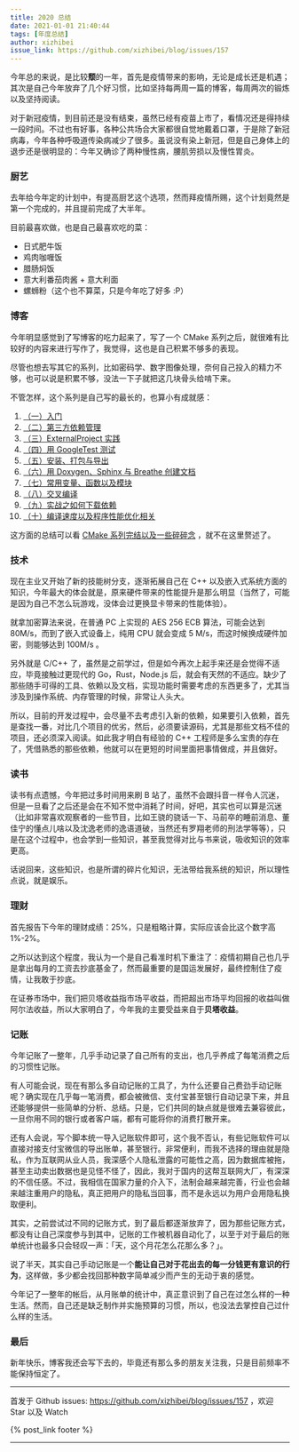 ```yaml
---
title: 2020 总结
date: 2021-01-01 21:40:44
tags: [年度总结]
author: xizhibei
issue_link: https://github.com/xizhibei/blog/issues/157
---
```

<!-- en_title: summary-of-2020 -->

今年总的来说，是比较**颓**的一年，首先是疫情带来的影响，无论是成长还是机遇；其次是自己今年放弃了几个好习惯，比如坚持每两周一篇的博客，每周两次的锻炼以及坚持阅读。

对于新冠疫情，到目前还是没有结束，虽然已经有疫苗上市了，看情况还是得持续一段时间。不过也有好事，各种公共场合大家都很自觉地戴着口罩，于是除了新冠病毒，今年各种呼吸道传染病减少了很多。虽说没有染上新冠，但是自己身体上的退步还是很明显的：今年又确诊了两种慢性病，腰肌劳损以及慢性胃炎。

### 厨艺

去年给今年定的计划中，有提高厨艺这个选项，然而拜疫情所赐，这个计划竟然是第一个完成的，并且提前完成了大半年。

目前最喜欢做，也是自己最喜欢吃的菜：

-   日式肥牛饭
-   鸡肉咖喱饭
-   腊肠焖饭
-   意大利番茄肉酱 + 意大利面
-   螺蛳粉（这个也不算菜，只是今年吃了好多 :P）

### 博客

今年明显感觉到了写博客的吃力起来了，写了一个 CMake 系列之后，就很难有比较好的内容来进行写作了，我觉得，这也是自己积累不够多的表现。

尽管也想去写其它的系列，比如密码学、数字图像处理，奈何自己投入的精力不够，也可以说是积累不够，没法一下子就把这几块骨头给啃下来。

不管怎样，这个系列是自己写的最长的，也算小有成就感：

1.  [（一）入门](https://github.com/xizhibei/blog/issues/133)
2.  [（二）第三方依赖管理](https://github.com/xizhibei/blog/issues/134)
3.  [（三）ExternalProject 实践](https://github.com/xizhibei/blog/issues/135)
4.  [（四）用 GoogleTest 测试](https://github.com/xizhibei/blog/issues/136)
5.  [（五）安装、打包与导出](https://github.com/xizhibei/blog/issues/137)
6.  [（六）用 Doxygen、Sphinx 与 Breathe 创建文档](https://github.com/xizhibei/blog/issues/139)
7.  [（七）常用变量、函数以及模块](https://github.com/xizhibei/blog/issues/140)
8.  [（八）交叉编译](https://github.com/xizhibei/blog/issues/141)
9.  [（九）实战之如何下载依赖](https://github.com/xizhibei/blog/issues/142)
10. [（十）编译速度以及程序性能优化相关](https://github.com/xizhibei/blog/issues/145)

这方面的总结可以看 [CMake 系列完结以及一些碎碎念](https://github.com/xizhibei/blog/issues/148)  ，就不在这里赘述了。

### 技术

现在主业又开始了新的技能树分支，逐渐拓展自己在 C++ 以及嵌入式系统方面的知识，今年最大的体会就是，原来硬件带来的性能提升是那么明显（当然了，可能是因为自己不怎么玩游戏，没体会过更换显卡带来的性能体验）。

就拿加密算法来说，在普通 PC 上实现的 AES 256 ECB 算法，可能会达到 80M/s，而到了嵌入式设备上，纯用 CPU 就会变成 5 M/s，而这时候换成硬件加密，则能够达到 100M/s 。

另外就是 C/C++ 了，虽然是之前学过，但是如今再次上起手来还是会觉得不适应，毕竟接触过更现代的 Go，Rust，Node.js 后，就会有天然的不适应。缺少了那些随手可得的工具、依赖以及文档，实现功能时需要考虑的东西更多了，尤其当涉及到操作系统、内存管理的时候，非常让人头大。

所以，目前的开发过程中，会尽量不去考虑引入新的依赖，如果要引入依赖，首先是查找一番，对比几个项目的优劣，然后，必须要读源码，尤其是那些文档不佳的项目，还必须深入阅读。如此我才明白有经验的 C++ 工程师是多么宝贵的存在了，凭借熟悉的那些依赖，他就可以在更短的时间里面把事情做成，并且做好。

### 读书

读书有点遗憾，今年把过多时间用来刷 B 站了，虽然不会跟抖音一样令人沉迷，但是一旦看了之后还是会在不知不觉中消耗了时间，好吧，其实也可以算是沉迷（比如非常喜欢观察者的一些节目，比如王骁的骁话一下、马前卒的睡前消息、董佳宁的懂点儿啥以及沈逸老师的逸语道破，当然还有罗翔老师的刑法学等等），只是在这个过程中，也会学到一些知识，甚至我觉得对比与书来说，吸收知识的效率更高。

话说回来，这些知识，也是所谓的碎片化知识，无法带给我系统的知识，所以理性点说，就是娱乐。

### 理财

首先报告下今年的理财成绩：25%，只是粗略计算，实际应该会比这个数字高 1%-2%。

之所以达到这个程度，我认为一个是自己看准时机下重注了：疫情初期自己也几乎是拿出每月的工资去抄底基金了，然而最重要的是国运发展好，最终控制住了疫情，让我敢于抄底。

在证券市场中，我们把贝塔收益指市场平收益，而把超出市场平均回报的收益叫做阿尔法收益，所以大家明白了，今年我的主要受益来自于**贝塔收益**。

### 记账

今年记账了一整年，几乎手动记录了自己所有的支出，也几乎养成了每笔消费之后的习惯性记账。

有人可能会说，现在有那么多自动记账的工具了，为什么还要自己费劲手动记账呢？确实现在几乎每一笔消费，都会被微信、支付宝甚至银行自动记录下来，并且还能够提供一些简单的分析、总结。只是，它们共同的缺点就是很难去兼容彼此，一旦你用不同的银行或者客户端，都有可能将你的消费打散开来。

还有人会说，写个脚本统一导入记账软件即可，这个我不否认，有些记账软件可以直接对接支付宝微信的导出账单，甚至银行。非常便利，而我不选择的理由就是隐私，作为互联网从业人员，我深感个人隐私泄露的可能性之高，因为数据库被拖，甚至主动卖出数据也是见怪不怪了，因此，我对于国内的这帮互联网大厂，有深深的不信任感。不过，我相信在国家力量的介入下，法制会越来越完善，行业也会越来越注重用户的隐私，真正把用户的隐私当回事，而不是永远以为用户会用隐私换取便利。

其实，之前尝试过不同的记账方式，到了最后都逐渐放弃了，因为那些记账方式，都没有让自己深度参与到其中，记账的工作被机器自动化了，以至于对于最后的账单统计也最多只会轻叹一声：「天，这个月花怎么花那么多？」。

说了半天，其实自己手动记账是一个**能让自己对于花出去的每一分钱更有意识的行为**，这样做，多少都会找回那种数字简单减少而产生的无动于衷的感觉。

今年记了一整年的帐后，从月账单的统计中，真正意识到了自己在过怎么样的一种生活。然而，自己还是缺乏制作并实施预算的习惯，所以，也没法去掌控自己过什么样的生活。

### 最后

新年快乐，博客我还会写下去的，毕竟还有那么多的朋友关注我，只是目前频率不能保持恒定了。


***
首发于 Github issues: https://github.com/xizhibei/blog/issues/157 ，欢迎 Star 以及 Watch

{% post_link footer %}
***